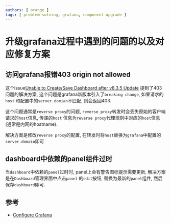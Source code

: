 ```yaml
---
authors: [ orange ]
tags: [ problem-solving, grafana, component-upgrade ]
---
```


# 升级grafana过程中遇到的问题的以及对应修复方案

<!--truncate-->

## 访问grafana报错403 origin not allowed

这个issue[Unable to Create/Save Dashboard after v8.3.5 Update](https://github.com/grafana/grafana/issues/45117)
提到了403问题的解决方案, 这个问题是grafana新版本引入了`breaking change`, 如果请求的`host`
和配置中的`server.domian`不匹配, 则会返回403.<br/>

这个问题通常是`reverse proxy`的问题, `reverse proxy`转发时会丢失原始的客户端请求的`host`信息, 传递的`host`
信息为`reverse proxy`代理规则中对应的`host`信息(通常是内网的hostname).

解决方案是修改`reverse proxy`的配置, 在转发时将`host`替换为`grafana`中配置的`server.domain`即可

## dashboard中依赖的panel组件过时

当`dashboard`中依赖的`panel`过时时, panel上会有警告图标提示需要更新, 解决方案是在`Dashboard`管理界面中点击`panel`
的`edit`按钮, 替换为最新的`panel`组件, 然后保存`dashboard`即可.


## 参考

- [Configure Grafana](https://grafana.com/docs/grafana/latest/setup-grafana/configure-grafana/#cookie_samesite)
